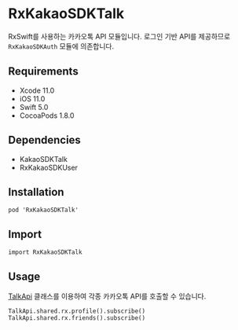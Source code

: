 # RxKakaoSDKTalk

RxSwift를 사용하는 카카오톡 API 모듈입니다. 로그인 기반 API를 제공하므로 `RxKakaoSDKAuth` 모듈에 의존합니다.

## Requirements
- Xcode 11.0
- iOS 11.0
- Swift 5.0
- CocoaPods 1.8.0

## Dependencies
- KakaoSDKTalk
- RxKakaoSDKUser

## Installation
```
pod 'RxKakaoSDKTalk'
```

## Import
```
import RxKakaoSDKTalk
```

## Usage
[TalkApi](Extensions/Reactive.html) 클래스를 이용하여 각종 카카오톡 API를 호출할 수 있습니다.
```
TalkApi.shared.rx.profile().subscribe()
TalkApi.shared.rx.friends().subscribe()
```
